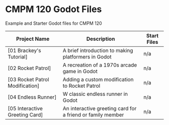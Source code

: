 # CMPM 120 Godot Files
 Example and Starter Godot files for CMPM 120

| Project Name | Description | Start Files |
|-----------------|----------------|----------------|
| [01 Brackey's Tutorial] | A brief introduction to making platformers in Godot | n/a |
| [02 Rocket Patrol] | A recreation of a 1970s arcade game in Godot | n/a |
| [03 Rocket Patrol Modification] | Adding a custom modification to Rocket Patrol | n/a |
| [04 Endless Runner] | W classic endless runner in Godot | n/a |
| [05 Interactive Greeting Card] | An interactive greeting card for a friend or family member  | n/a |
